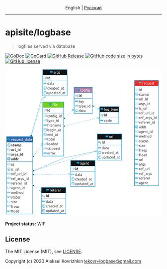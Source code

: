 <p align="center">
  <span>English</span> |
  <a href="README.ru.md#apisitelogbase">Pусский</a>
</p>

---

# apisite/logbase
> logfiles served via database

[![GoDoc][gd1]][gd2]
 [![GoCard][gc1]][gc2]
 [![GitHub Release][gr1]][gr2]
 [![GitHub code size in bytes][sz]]()
 [![GitHub license][gl1]][gl2]

[gd1]: https://godoc.org/github.com/apisite/logbase?status.svg
[gd2]: https://godoc.org/github.com/apisite/logbase
[gc1]: https://goreportcard.com/badge/github.com/apisite/tpl2x
[gc2]: https://goreportcard.com/report/github.com/apisite/logbase
[gr1]: https://img.shields.io/github/release-pre/apisite/logbase.svg
[gr2]: https://github.com/apisite/logbase/releases
[sz]: https://img.shields.io/github/languages/code-size/apisite/logbase.svg
[gl1]: https://img.shields.io/github/license/apisite/logbase.svg
[gl2]: LICENSE

<p align="center">
<a target="_blank" rel="noopener noreferrer" href="nginx.png"><img src="nginx.png" title="Nginx module DB schema" style="max-width:100%;"></a>
</p>

**Project status:** WIP

## License

The MIT License (MIT), see [LICENSE](LICENSE).

Copyright (c) 2020 Aleksei Kovrizhkin <lekovr+logbase@gmail.com>
